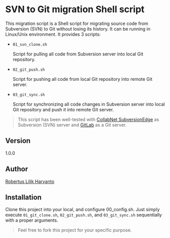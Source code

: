 SVN to Git migration Shell script
==========================

This migration script is a Shell script for migrating source code from Subversion (SVN) to Git without losing its history. It can be running in Linux/Unix environment. It provides 3 scripts:

- `01_svn_clone.sh`
  
  Script for pulling all code from Subversion server into local Git repository.

- `02_git_push.sh`

  Script for pushing all code from local Git repository into remote Git server.

- `03_git_sync.sh`

  Script for synchronizing all code changes in Subversion server into local Git repository and push it into remote Git server.

  
> This script has been well-tested with [CollabNet SubversionEdge][subversionedge] as Subversion (SVN) server and [GitLab][gitlab] as a Git server.


## Version

1.0.0

## Author

[Robertus Lilik Haryanto][my-email]

## Installation

Clone this project into your local, and configure 00_config.sh. Just simply execute `01_git_clone.sh`, `02_git_push.sh`, and `03_git_sync.sh` sequentially with a proper arguments.


> Feel free to fork this project for your specific purpose.

   [my-email]: <mailto:robert.djokdja@gmail.com>
   [subversionedge]: <http://www.collab.net/products/subversion>
   [gitlab]: <https://about.gitlab.com/>

